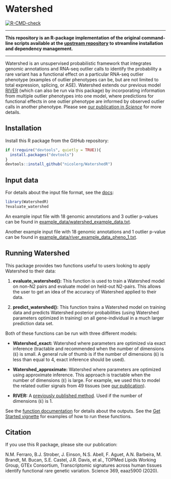# Watershed

<!-- badges: start -->
[![R-CMD-check](https://github.com/nicolerg/WatershedR/actions/workflows/R-CMD-check.yaml/badge.svg)](https://github.com/nicolerg/WatershedR/actions/workflows/R-CMD-check.yaml)
<!-- badges: end -->

***

**This repository is an R-package implementation of the original command-line scripts
available at the [upstream repository](https://github.com/BennyStrobes/Watershed) 
to streamline installation and dependency management.**

***

Watershed is an unsupervised probabilistic framework that integrates genomic annotations 
and RNA-seq outlier calls to identify the probability a rare variant has a functional effect 
on a particular RNA-seq outlier phenotype (examples of outlier phenotypes can be, but are not 
limited to total expression, splicing, or ASE). Watershed extends our previous model 
[RIVER](https://www.nature.com/articles/nature24267)
(which can also be run via this package) by incorporating information from multiple outlier 
phenotypes into one model, where predictions for functional effects in one outlier phenotype 
are informed by observed outlier calls in another phenotype. 
Please see [our publication in *Science*](https://www.ncbi.nlm.nih.gov/pmc/articles/PMC7646251/) for more details.

## Installation
Install this R package from the GitHub repository:
```r
if (!require("devtools", quietly = TRUE)){
  install.packages("devtools")
}
devtools::install_github("nicolerg/WatershedR")
```

## Input data
For details about the input file format, see the [docs](https://nicolerg.github.io/WatershedR/reference/evaluate_watershed.html):
```r
library(WatershedR)
?evaluate_watershed
```

An example input file with 18 genomic annotations and 3 outlier p-values can be found in [example_data/watershed_example_data.txt](example_data/watershed_example_data.txt).

Another example input file with 18 genomic annotations and 1 outlier p-value can be found in [example_data/river_example_data_pheno_1.txt](example_data/river_example_data_pheno_1.txt). 

## Running Watershed
This package provides two functions useful to users looking to apply Watershed to their data:

1. **evaluate_watershed():** This function is used to train a Watershed model on non-N2 pairs and 
evaluate model on held-out N2-pairs. This allows the user to get an idea of the accuracy of 
Watershed applied to their data.

2. **predict_watershed():** This function trains a Watershed model on training data and 
predicts Watershed posterior probabilities (using Watershed parameters optimized in training) 
on all gene-individual in a much larger prediction data set.

Both of these functions can be run with three different models:

* **Watershed_exact:** Watershed where parameters are optimized via exact inference 
(tractable and recommended when the number of dimensions (`E`) is small. 
A general rule of thumb is if the number of dimensions (`E`) is less than equal to 4, 
exact inference should be used). 

* **Watershed_approximate:** Watershed where parameters are optimized using approximate inference. 
This approach is tractable when the number of dimensions (`E`) is large. For example, 
we used this to model the related outlier signals from 49 tissues (see [our publication](https://www.ncbi.nlm.nih.gov/pmc/articles/PMC7646251/)).

* **RIVER:** A [previously published method](https://www.nature.com/articles/nature24267). 
Used if the number of dimensions (`E`) is 1. 

See the [function documentation](https://nicolerg.github.io/WatershedR/reference/index.html) 
for details about the outputs. See the [Get Started vignette](https://nicolerg.github.io/WatershedR/articles/WatershedR.html) 
for examples of how to run these functions.

## Citation 
If you use this R package, please site our publication:

N.M. Ferraro, B.J. Strober, J. Einson, N.S. Abell, F. Aguet, A.N. Barbeira, M. Brandt, 
  M. Bucan, S.E. Castel, J.R. Davis, et al., TOPMed Lipids Working Group, GTEx Consortium, 
  Transcriptomic signatures across human tissues identify functional rare genetic variation. 
  Science 369, eaaz5900 (2020).

